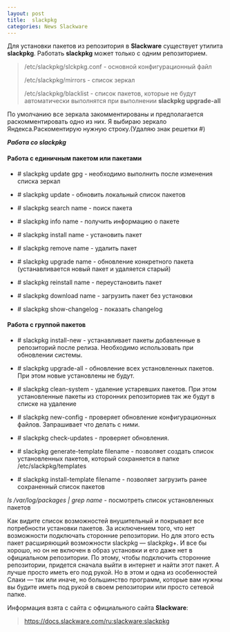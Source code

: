 ```yaml
---
layout: post
title:  slackpkg
categories: News Slackware
---
```


 Для установки пакетов из репозитория в **Slackware** существует утилита **slackpkg**. Работать 
 **slackpkg** может только с одним репозиторием. 

>/etc/slackpkg/slckpkg.conf - основной конфигурационный файл
>
>/etc/slackpkg/mirrors - список зеркал
>
>/etc/slackpkg/blacklist - список пакетов, которые не будут автоматически выполнятся при 
выполнении **slackpkg upgrade-all** 

По умолчанию все зеркала закомментированы и предполагается раскомментировать одно из них.
Я выбираю зеркало Яндекса.Раскоментирую нужную строку.(Удаляю знак решетки #)

***Работа со slackpkg***

#### Работа с единичным пакетом или пакетами

- \# slackpkg update gpg - необходимо выполнить после изменения списка зеркал

- \# slackpkg update - обновить локальный список пакетов

- \# slackpkg search name - поиск пакета

- \# slackpkg info name - получить информацию о пакете

- \# slackpkg install name - установить пакет

- \# slackpkg remove name - удалить пакет

- \# slackpkg upgrade name - обновление конкретного пакета (устанавливается новый пакет и 
удаляется старый)

- \# slackpkg reinstall name - переустановить пакет

- \# slackpkg download name - загрузить пакет без установки

- \# slackpkg show-changelog - показать changelog

#### Работа с группой пакетов

- \# slackpkg install-new - устанавливает пакеты добавленные в репозиторий после релиза. 
Необходимо использовать при обновлении системы.

- \# slackpkg upgrade-all - обновление всех установленных пакетов. При этом новые установлены не 
будут.

- \# slackpkg clean-system - удаление устаревших пакетов. При этом установленные пакеты из 
сторонних репозиториев так же будут в списке на удаление

- \# slackpkg new-config - проверяет обновление конфигурационных файлов. Запрашивает что делать с 
ними.

- \# slackpkg check-updates - проверяет обновления.

- \# slackpkg generate-template filename - позволяет создать список установленных пакетов, 
который сохраняется в папке /etc/slackpkg/templates

- \# slackpkg install-template filename - позволяет загрузить ранее сохраненный список пакетов

*ls /var/log/packages | grep name* - посмотреть список установленных пакетов

 Как видите список возможностей внушительный и покрывает все потребности установки пакетов. За 
  исключением того, что нет возможности подключать сторонние репозитории. Но для этого есть 
  пакет расширяющий возможности slackpkg — slackpkg+. И все бы хорошо, но он не включен в образ 
  установки и его даже нет в официальном репозитории. По этому, чтобы подключить сторонние 
  репозитории, придется сначала выйти в интернет и найти этот пакет. А лучше просто иметь его 
  под рукой. Но в этом и одна из особенностей Слаки — так или иначе, но большинство программ, 
 которые вам нужны вы будите иметь под рукой в своем репозитории или просто сетевой папке.

Информация взята с сайта с официального сайта **Slackware**:

>https://docs.slackware.com/ru:slackware:slackpkg
